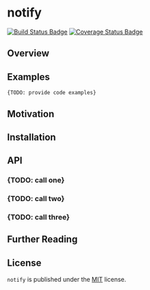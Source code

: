 # notify

[![Build Status Badge]][Build Status]
[![Coverage Status Badge]][Coverage Status]

## Overview


## Examples

```
{TODO: provide code examples}
```

## Motivation


## Installation


## API

### {TODO: call one}

### {TODO: call two}

### {TODO: call three}

## Further Reading

## License

`notify` is published under the [MIT][License] license.

[Build Status Badge]: https://travis-ci.org/pegurnee/notify.svg?branch=master
[Build Status]: https://travis-ci.org/pegurnee/notify
[Coverage Status Badge]: https://coveralls.io/repos/pegurnee/notify/badge.svg?branch=master&service=github
[Coverage Status]: https://coveralls.io/github/pegurnee/notify?branch=master
[License]: LICENSE.md
